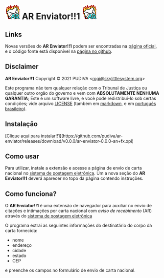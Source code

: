 ![AR Enviator!!1][favicon] AR Enviator!!1 ![AR Enviator!!1][favicon]
===

Links
-----

Novas versões do **AR Enviator!!1** podem ser encontradas na [página
oficial][website], e o código fonte está disponível na [página no
github][github].

Disclaimer
----------

**AR Enviator!!1** Copyright &copy; 2021  <span class="pudiva">PUDIVA</span> &lt;[rogi@skylittlesystem.org][mailto]&gt;

Este programa não tem qualquer relação com o Tribunal de Justiça ou qualquer
outro orgão do governo e vem com **ABSOLUTAMENTE NENHUMA GARANTIA**; Este é um
software livre, e você pode redistribuí-lo sob certas condições; vide arquivo
[LICENSE](LICENSE) (também em [markdown](LICENSE.md), e em [português
brasileiro](LICENSE-pt_BR.md)).

Instalação
----------

<span class="install-link">
[Clique aqui para instalar!!1](https://github.com/pudiva/ar-enviator/releases/download/v0.0.0/ar-enviator-0.0.0-an+fx.xpi)
</span>

Como usar
---------

Para utilizar, instale a extensão e acesse a página de envio de carta nacional
no [sistema de postagem eletrônica][telegrama]. Um a nova seção do **AR
Enviator!!1** deverá aparecer no topo da página contendo instruções.

Como funciona?
--------------

O **AR Enviator!!1** é uma extensão de navegador para auxiliar no envio de
citações e intimações por carta nacional com _aviso de recebimento_ (AR)
através do [sistema de postagem eletrônica][telegrama]

O programa extrai as seguintes informações do destinatário do corpo da carta
fornecida:

* nome
* endereço
* cidade
* estado
* CEP

e preenche os campos no formulário de envio de carta nacional.


[favicon]: favicon.gif "AR Enviator!!1"
[website]: https://ar-enviator.skylittlesystem.org
[github]: https://github.com/pudiva/ar-enviator
[mailto]: mailto:rogi@skylittlesystem.org
[telegrama]: https://www.telegrama.com.br/

